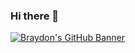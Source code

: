 ### Hi there 👋
[![Braydon's GitHub Banner](./assets/GitHubHeader.png)](https://braydoncoyer.dev)



